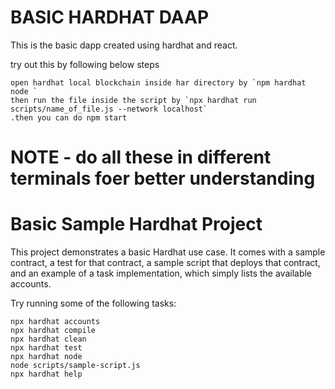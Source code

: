 # BASIC HARDHAT DAAP
This is the basic dapp created using hardhat and react.

try out this by following below steps

```shell
open hardhat local blockchain inside har directory by `npm hardhat node ` 
then run the file inside the script by `npx hardhat run scripts/name_of_file.js --network localhost`
.then you can do npm start
```
# NOTE - do all these in different terminals foer better understanding




# Basic Sample Hardhat Project

This project demonstrates a basic Hardhat use case. It comes with a sample contract, a test for that contract, a sample script that deploys that contract, and an example of a task implementation, which simply lists the available accounts.

Try running some of the following tasks:

```shell
npx hardhat accounts
npx hardhat compile
npx hardhat clean
npx hardhat test
npx hardhat node
node scripts/sample-script.js
npx hardhat help
```
